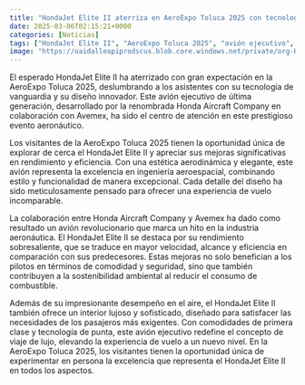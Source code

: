 ```yaml
---
title: "HondaJet Elite II aterriza en AeroExpo Toluca 2025 con tecnología de vanguardia"
date: 2025-03-06T02:15:21+0000
categories: [Noticias]
tags: ["HondaJet Elite II", "AeroExpo Toluca 2025", "avión ejecutivo", "tecnología de vanguardia", "diseño innovador", "rendimiento sobresaliente", "ingeniería aeroespacial."]
image: "https://oaidalleapiprodscus.blob.core.windows.net/private/org-HKmKxpuNw3Y88lm4EBrIPq0n/user-ZwiCXOggLL8ZNNKE2g7rXFmV/img-7jM8advplRumofrusYtQp9wZ.png?st=2025-03-06T01%3A15%3A21Z&se=2025-03-06T03%3A15%3A21Z&sp=r&sv=2024-08-04&sr=b&rscd=inline&rsct=image/png&skoid=d505667d-d6c1-4a0a-bac7-5c84a87759f8&sktid=a48cca56-e6da-484e-a814-9c849652bcb3&skt=2025-03-06T02%3A03%3A08Z&ske=2025-03-07T02%3A03%3A08Z&sks=b&skv=2024-08-04&sig=fLXT5I38JIVoDGPgf9Jmhw7pBeQKvZYoufXR4wrrH0E%3D"
---
```


El esperado HondaJet Elite II ha aterrizado con gran expectación en la AeroExpo Toluca 2025, deslumbrando a los asistentes con su tecnología de vanguardia y su diseño innovador. Este avión ejecutivo de última generación, desarrollado por la renombrada Honda Aircraft Company en colaboración con Avemex, ha sido el centro de atención en este prestigioso evento aeronáutico. 

Los visitantes de la AeroExpo Toluca 2025 tienen la oportunidad única de explorar de cerca el HondaJet Elite II y apreciar sus mejoras significativas en rendimiento y eficiencia. Con una estética aerodinámica y elegante, este avión representa la excelencia en ingeniería aeroespacial, combinando estilo y funcionalidad de manera excepcional. Cada detalle del diseño ha sido meticulosamente pensado para ofrecer una experiencia de vuelo incomparable.

La colaboración entre Honda Aircraft Company y Avemex ha dado como resultado un avión revolucionario que marca un hito en la industria aeronáutica. El HondaJet Elite II se destaca por su rendimiento sobresaliente, que se traduce en mayor velocidad, alcance y eficiencia en comparación con sus predecesores. Estas mejoras no solo benefician a los pilotos en términos de comodidad y seguridad, sino que también contribuyen a la sostenibilidad ambiental al reducir el consumo de combustible.

Además de su impresionante desempeño en el aire, el HondaJet Elite II también ofrece un interior lujoso y sofisticado, diseñado para satisfacer las necesidades de los pasajeros más exigentes. Con comodidades de primera clase y tecnología de punta, este avión ejecutivo redefine el concepto de viaje de lujo, elevando la experiencia de vuelo a un nuevo nivel. En la AeroExpo Toluca 2025, los visitantes tienen la oportunidad única de experimentar en persona la excelencia que representa el HondaJet Elite II en todos los aspectos.
    